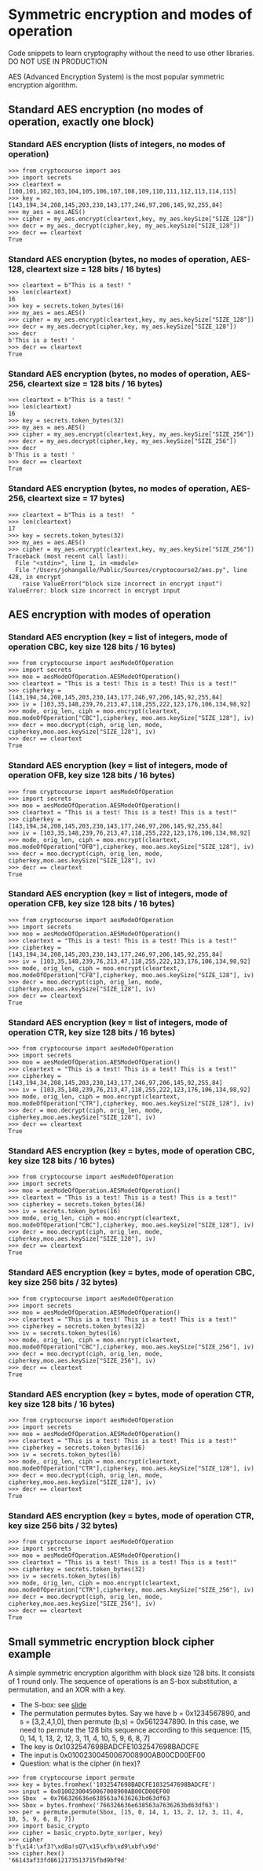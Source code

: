 # Symmetric encryption and modes of operation
Code snippets to learn cryptography without the need to use other libraries. DO NOT USE IN PRODUCTION

AES (Advanced Encryption System) is the most popular symmetric encryption algorithm.

## Standard AES encryption (no modes of operation, exactly one block)
### Standard AES encryption (lists of integers, no modes of operation)
```
>>> from cryptocourse import aes
>>> import secrets
>>> cleartext = [100,101,102,103,104,105,106,107,108,109,110,111,112,113,114,115]
>>> key = [143,194,34,208,145,203,230,143,177,246,97,206,145,92,255,84]
>>> my_aes = aes.AES()
>>> cipher = my_aes.encrypt(cleartext,key, my_aes.keySize["SIZE_128"])
>>> decr = my_aes._decrypt(cipher,key, my_aes.keySize["SIZE_128"])
>>> decr == cleartext
True
```
### Standard AES encryption (bytes, no modes of operation, AES-128, cleartext size = 128 bits / 16 bytes)
```
>>> cleartext = b"This is a test! "
>>> len(cleartext)
16
>>> key = secrets.token_bytes(16)
>>> my_aes = aes.AES()
>>> cipher = my_aes.encrypt(cleartext,key, my_aes.keySize["SIZE_128"])
>>> decr = my_aes.decrypt(cipher,key, my_aes.keySize["SIZE_128"])
>>> decr
b'This is a test! '
>>> decr == cleartext
True
```
### Standard AES encryption (bytes, no modes of operation, AES-256, cleartext size = 128 bits / 16 bytes)
```
>>> cleartext = b"This is a test! "
>>> len(cleartext)
16
>>> key = secrets.token_bytes(32)
>>> my_aes = aes.AES()
>>> cipher = my_aes.encrypt(cleartext,key, my_aes.keySize["SIZE_256"])
>>> decr = my_aes.decrypt(cipher,key, my_aes.keySize["SIZE_256"])
>>> decr
b'This is a test! '
>>> decr == cleartext
True
```
### Standard AES encryption (bytes, no modes of operation, AES-256, cleartext size = 17 bytes)
```
>>> cleartext = b"This is a test!  "
>>> len(cleartext)
17
>>> key = secrets.token_bytes(32)
>>> my_aes = aes.AES()
>>> cipher = my_aes.encrypt(cleartext,key, my_aes.keySize["SIZE_256"])
Traceback (most recent call last):
  File "<stdin>", line 1, in <module>
  File "/Users/johangalle/Public/Sources/cryptocourse2/aes.py", line 428, in encrypt
    raise ValueError("block size incorrect in encrypt input")
ValueError: block size incorrect in encrypt input
```
## AES encryption with modes of operation
### Standard AES encryption (key = list of integers, mode of operation CBC, key size 128 bits / 16 bytes)
```
>>> from cryptocourse import aesModeOfOperation
>>> import secrets
>>> moo = aesModeOfOperation.AESModeOfOperation()
>>> cleartext = "This is a test! This is a test! This is a test!"
>>> cipherkey = [143,194,34,208,145,203,230,143,177,246,97,206,145,92,255,84]
>>> iv = [103,35,148,239,76,213,47,118,255,222,123,176,106,134,98,92]
>>> mode, orig_len, ciph = moo.encrypt(cleartext, moo.modeOfOperation["CBC"],cipherkey, moo.aes.keySize["SIZE_128"], iv)
>>> decr = moo.decrypt(ciph, orig_len, mode, cipherkey,moo.aes.keySize["SIZE_128"], iv)
>>> decr == cleartext
True
```
### Standard AES encryption (key = list of integers, mode of operation OFB, key size 128 bits / 16 bytes)
```
>>> from cryptocourse import aesModeOfOperation
>>> import secrets
>>> moo = aesModeOfOperation.AESModeOfOperation()
>>> cleartext = "This is a test! This is a test! This is a test!"
>>> cipherkey = [143,194,34,208,145,203,230,143,177,246,97,206,145,92,255,84]
>>> iv = [103,35,148,239,76,213,47,118,255,222,123,176,106,134,98,92]
>>> mode, orig_len, ciph = moo.encrypt(cleartext, moo.modeOfOperation["OFB"],cipherkey, moo.aes.keySize["SIZE_128"], iv)
>>> decr = moo.decrypt(ciph, orig_len, mode, cipherkey,moo.aes.keySize["SIZE_128"], iv)
>>> decr == cleartext
True
```
### Standard AES encryption (key = list of integers, mode of operation CFB, key size 128 bits / 16 bytes)
```
>>> from cryptocourse import aesModeOfOperation
>>> import secrets
>>> moo = aesModeOfOperation.AESModeOfOperation()
>>> cleartext = "This is a test! This is a test! This is a test!"
>>> cipherkey = [143,194,34,208,145,203,230,143,177,246,97,206,145,92,255,84]
>>> iv = [103,35,148,239,76,213,47,118,255,222,123,176,106,134,98,92]
>>> mode, orig_len, ciph = moo.encrypt(cleartext, moo.modeOfOperation["CFB"],cipherkey, moo.aes.keySize["SIZE_128"], iv)
>>> decr = moo.decrypt(ciph, orig_len, mode, cipherkey,moo.aes.keySize["SIZE_128"], iv)
>>> decr == cleartext
True
```
### Standard AES encryption (key = list of integers, mode of operation CTR, key size 128 bits / 16 bytes)
```
>>> from cryptocourse import aesModeOfOperation
>>> import secrets
>>> moo = aesModeOfOperation.AESModeOfOperation()
>>> cleartext = "This is a test! This is a test! This is a test!"
>>> cipherkey = [143,194,34,208,145,203,230,143,177,246,97,206,145,92,255,84]
>>> iv = [103,35,148,239,76,213,47,118,255,222,123,176,106,134,98,92]
>>> mode, orig_len, ciph = moo.encrypt(cleartext, moo.modeOfOperation["CTR"],cipherkey, moo.aes.keySize["SIZE_128"], iv)
>>> decr = moo.decrypt(ciph, orig_len, mode, cipherkey,moo.aes.keySize["SIZE_128"], iv)
>>> decr == cleartext
True
```
### Standard AES encryption (key = bytes, mode of operation CBC, key size 128 bits / 16 bytes)
```
>>> from cryptocourse import aesModeOfOperation
>>> import secrets
>>> moo = aesModeOfOperation.AESModeOfOperation()
>>> cleartext = "This is a test! This is a test! This is a test!"
>>> cipherkey = secrets.token_bytes(16)
>>> iv = secrets.token_bytes(16)
>>> mode, orig_len, ciph = moo.encrypt(cleartext, moo.modeOfOperation["CBC"],cipherkey, moo.aes.keySize["SIZE_128"], iv)
>>> decr = moo.decrypt(ciph, orig_len, mode, cipherkey,moo.aes.keySize["SIZE_128"], iv)
>>> decr == cleartext
True
```
### Standard AES encryption (key = bytes, mode of operation CBC, key size 256 bits / 32 bytes)
```
>>> from cryptocourse import aesModeOfOperation
>>> import secrets
>>> moo = aesModeOfOperation.AESModeOfOperation()
>>> cleartext = "This is a test! This is a test! This is a test!"
>>> cipherkey = secrets.token_bytes(32)
>>> iv = secrets.token_bytes(16)
>>> mode, orig_len, ciph = moo.encrypt(cleartext, moo.modeOfOperation["CBC"],cipherkey, moo.aes.keySize["SIZE_256"], iv)
>>> decr = moo.decrypt(ciph, orig_len, mode, cipherkey,moo.aes.keySize["SIZE_256"], iv)
>>> decr == cleartext
True
```
### Standard AES encryption (key = bytes, mode of operation CTR, key size 128 bits / 16 bytes)
```
>>> from cryptocourse import aesModeOfOperation
>>> import secrets
>>> moo = aesModeOfOperation.AESModeOfOperation()
>>> cleartext = "This is a test! This is a test! This is a test!"
>>> cipherkey = secrets.token_bytes(16)
>>> iv = secrets.token_bytes(16)
>>> mode, orig_len, ciph = moo.encrypt(cleartext, moo.modeOfOperation["CTR"],cipherkey, moo.aes.keySize["SIZE_128"], iv)
>>> decr = moo.decrypt(ciph, orig_len, mode, cipherkey,moo.aes.keySize["SIZE_128"], iv)
>>> decr == cleartext
True
```
### Standard AES encryption (key = bytes, mode of operation CTR, key size 256 bits / 32 bytes)
```
>>> from cryptocourse import aesModeOfOperation
>>> import secrets
>>> moo = aesModeOfOperation.AESModeOfOperation()
>>> cleartext = "This is a test! This is a test! This is a test!"
>>> cipherkey = secrets.token_bytes(32)
>>> iv = secrets.token_bytes(16)
>>> mode, orig_len, ciph = moo.encrypt(cleartext, moo.modeOfOperation["CTR"],cipherkey, moo.aes.keySize["SIZE_256"], iv)
>>> decr = moo.decrypt(ciph, orig_len, mode, cipherkey,moo.aes.keySize["SIZE_256"], iv)
>>> decr == cleartext
True
```
## Small symmetric encryption block cipher example
A simple symmetric encryption algorithm with block size 128 bits. It consists of 1 round only. 
The sequence of operations is an S-box substitution, a permutation, and an XOR with a key.
* The S-box: see [slide](https://en.wikipedia.org/wiki/Rijndael_S-box)
* The permutation permutes bytes. Say we have b = 0x1234567890, and s = [3,2,4,1,0], then permute (b,s) = 0x5612347890. In this case, we need to permute the 128 bits sequence according to this sequence: [15, 0, 14, 1, 13, 2, 12, 3, 11, 4, 10, 5, 9, 6, 8, 7]
* The key is 0x1032547698BADCFE1032547698BADCFE
* The input is 0x01002300450067008900AB00CD00EF00
* Question: what is the cipher (in hex)?
```
>>> from cryptocourse import permute
>>> key = bytes.fromhex('1032547698BADCFE1032547698BADCFE')
>>> input = 0x01002300450067008900AB00CD00EF00
>>> Sbox  = 0x766326636e638563a7636263bd63df63
>>> Sbox = bytes.fromhex('766326636e638563a7636263bd63df63')
>>> per = permute.permute(Sbox, [15, 0, 14, 1, 13, 2, 12, 3, 11, 4, 10, 5, 9, 6, 8, 7])
>>> import basic_crypto
>>> cipher = basic_crypto.byte_xor(per, key)
>>> cipher
b'f\x14:\xf3?\xd8a!sQ7\x15\xfb\xd9\xbf\x9d'
>>> cipher.hex()
'66143af33fd8612173513715fbd9bf9d'
```
